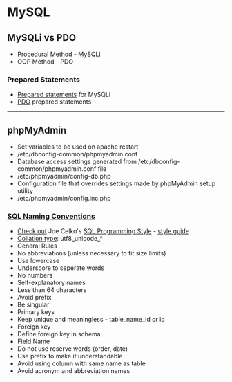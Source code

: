 # MySQL

## MySQLi vs PDO ##
 * Procedural Method - [MySQLi](http://markonphp.com/simple-select-mysqli-php/)
 * OOP Method - PDO

### Prepared Statements ###
  * [Prepared statements](http://markonphp.com/mysqli-select-prepared-statements/) for MySQLi
  * [PDO](http://markonphp.com/insert-pdo-prepared-statement/) prepared statements

-----

## phpMyAdmin ##
 * Set variables to be used on apache restart
  * /etc/dbconfig-common/phpmyadmin.conf
 * Database access settings generated from /etc/dbconfig-common/phpmyadmin.conf file
  * /etc/phpmyadmin/config-db.php
 * Configuration file that overrides settings made by phpMyAdmin setup utility
  * /etc/phpmyadmin/config.inc.php
  
### [SQL Naming Conventions](https://anandarajpandey.com/2015/05/10/mysql-naming-coding-conventions-tips-on-mysql-database/) ###
 * [Check out](http://paul-m-jones.com/archives/6188) Joe Celko's [SQL Programming Style](https://www.amazon.com/Celkos-Programming-Kaufmann-Management-Systems/dp/0120887975/) - [style guide](www.sqlstyle.guide/)
 * [Collation type](http://stackoverflow.com/questions/367711/what-is-the-best-collation-to-use-for-mysql-with-php): utf8_unicode_*
 * General Rules
  * No abbreviations (unless necessary to fit size limits)
  * Use lowercase
  * Underscore to seperate words
  * No numbers
  * Self-explanatory names
  * Less than 64 characters
  * Avoid prefix
  * Be singular
 * Primary keys
  * Keep unique and meaningless - table_name_id or id
 * Foreign key
  * Define foreign key in schema
 * Field Name
  * Do not use reserve words (order, date)
   * Use prefix to make it understandable
  * Avoid using column with same name as table
  * Avoid acronym and abbreviation names
   


